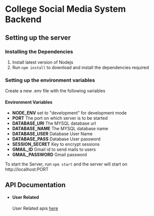 # College Social Media System Backend

## Setting up the server

### Installing the Dependencies

1. Install latest version of Nodejs
2. Run `npm install` to download and install the dependencies required

### Setting up the environment variables

Create a new .env file with the following variables

#### Environment Variables

- **NODE_ENV** set to "development" for development mode
- **PORT** The port on which server is to be started
- **DATABASE_URI** The MYSQL database url
- **DATABASE_NAME** The MYSQL database name
- **DATABASE_USER** Database User Name
- **DATABASE_PASS** Database User password
- **SESSION_SECRET** Key to encrypt sessions
- **GMAIL_ID** Gmail id to send mails to users
- **GMAIL_PASSWORD** Gmail password

To start the Server, run `npm start` and the server will start on http://localhost:PORT


## API Documentation

 * #### User Related 
 	User Related apis [here](./USER.md)

